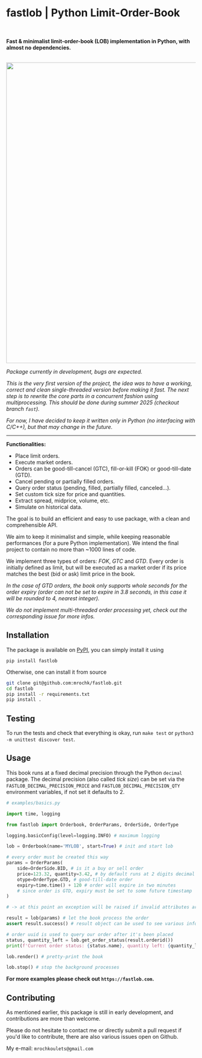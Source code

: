 # fastlob | Python Limit-Order-Book
<br>

**Fast & minimalist limit-order-book (LOB) implementation in Python, with almost no dependencies.**

<br>

<img src="https://github.com/mrochk/pylob/raw/main/logo.png" width=800>

*Package currently in development, bugs are expected.*

*This is the very first version of the project, the idea was to have a working, correct and clean single-threaded version before making it fast. The next step is to rewrite the core parts in a concurrent fashion using multiprocessing. This should be done during summer 2025 (checkout branch `fast`).*

*For now, I have decided to keep it written only in Python (no interfacing with C/C++), but that may change in the future.*

***

**Functionalities:**
- Place limit orders.
- Execute market orders.
- Orders can be good-till-cancel (GTC), fill-or-kill (FOK) or good-till-date (GTD).
- Cancel pending or partially filled orders.
- Query order status (pending, filled, partially filled, canceled...).
- Set custom tick size for price and quantities.
- Extract spread, midprice, volume, etc.
- Simulate on historical data.

The goal is to build an efficient and easy to use package, with a clean and comprehensible API. 

We aim to keep it minimalist and simple, while keeping reasonable performances (for a pure Python implementation). We intend the final project to contain no more than ~1000 lines of code.

We implement three types of orders: *FOK*, *GTC* and *GTD*. Every order is initially defined as limit, but will be executed as a market order if its price matches the best (bid or ask) limit price in the book.

*In the case of GTD orders, the book only supports whole seconds for the order expiry (order can not be set to expire in 3.8 seconds, in this case it will be rounded to 4, nearest integer).*

*We do not implement multi-threaded order processing yet, check out the corresponding issue for more infos.*

## Installation

The package is available on [PyPI](https://pypi.org/project/fastlob/), you can simply install it using
```
pip install fastlob
```

Otherwise, one can install it from source
```bash
git clone git@github.com:mrochk/fastlob.git
cd fastlob
pip install -r requirements.txt
pip install .
```

## Testing

To run the tests and check that everything is okay, run `make test` or `python3 -m unittest discover test`.

## Usage

This book runs at a fixed decimal precision through the Python `decimal` package. The decimal precision (also called *tick size*) can be set via the `FASTLOB_DECIMAL_PRECISION_PRICE` and `FASTLOB_DECIMAL_PRECISION_QTY` environment variables, if not set it defaults to 2.

```python
# examples/basics.py

import time, logging

from fastlob import Orderbook, OrderParams, OrderSide, OrderType

logging.basicConfig(level=logging.INFO) # maximum logging

lob = Orderbook(name='MYLOB', start=True) # init and start lob

# every order must be created this way 
params = OrderParams(
    side=OrderSide.BID, # is it a buy or sell order
    price=123.32, quantity=3.42, # by default runs at 2 digits decimal precision
    otype=OrderType.GTD, # good-till-date order
    expiry=time.time() + 120 # order will expire in two minutes
    # since order is GTD, expiry must be set to some future timestamp
)

# -> at this point an exception will be raised if invalid attributes are provided

result = lob(params) # let the book process the order
assert result.success() # result object can be used to see various infos about the order execution

# order uuid is used to query our order after it's been placed
status, quantity_left = lob.get_order_status(result.orderid())
print(f'Current order status: {status.name}, quantity left: {quantity_left}.\n')

lob.render() # pretty-print the book

lob.stop() # stop the background processes
```

**For more examples please check out `https://fastlob.com`.**

## Contributing

As mentioned earlier, this package is still in early development, and contributions are more than welcome.

Please do not hesitate to contact me or directly submit a pull request if you'd like to contribute, there are also various issues open on Github.

My e-mail: `mrochkoulets@gmail.com`